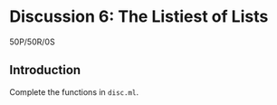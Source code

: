 # Discussion 6: The Listiest of Lists
50P/50R/0S

## Introduction

Complete the functions in `disc.ml`.
